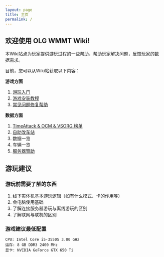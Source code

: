 ```yaml
---
layout: page
title: 主页
permalink: /
---
```


## 欢迎使用 OLG WMMT Wiki!

本Wiki站点为玩家提供游玩过程的一些帮助，帮助玩家解决问题，反馈玩家的数据需求。  

目前，您可以从Wiki站获取以下内容：  

**游戏方面**

1. [游玩入门](https://olg-wmmt.top/docs/started/%E6%B8%B8%E7%8E%A9%E5%85%A5%E9%97%A8)
2. [游戏安装教程](https://olg-wmmt.top/docs/started/%E6%B8%B8%E6%88%8F%E5%AE%89%E8%A3%85%E6%95%99%E7%A8%8B)
3. [常见问题修复帮助](https://olg-wmmt.top/docs/started/%E5%B8%B8%E8%A7%81%E9%97%AE%E9%A2%98%E4%BF%AE%E5%A4%8D%E5%B8%AE%E5%8A%A9)


**数据方面**

1. [TimeAttack & OCM & VSORG 榜单](https://olg-wmmt.top/docs/started/TimeAttack%20&%20OCM%20&%20VSORG%20%E6%8E%92%E8%A1%8C%E6%A6%9C)
2. [自助改车站](https://olg-wmmt.top/docs/game_data/%E8%87%AA%E5%8A%A9%E6%94%B9%E8%BD%A6%E7%AB%99)
3. 数据一览
4. 车辆一览
5. [服务器赞助](https://olg-wmmt.top/docs/game_data/%E6%9C%8D%E5%8A%A1%E5%99%A8%E8%B5%9E%E5%8A%A9)

## 游玩建议

### 游玩前需要了解的东西

1. 线下实体机基本游玩逻辑（如有什么模式、卡的作用等）
2. 会电脑使用基础
3. 了解连接服务器游玩与离线游玩的区别
4. 了解联网与联机的区别

### 游戏建议最低配置

```
CPU: Intel Core i5-3550S 3.00 GHz  
运存: 8 GB DDR3 2400 MHz  
显卡: NVIDIA GeForce GTX 650 Ti  
```
